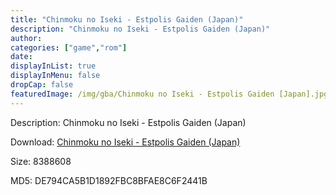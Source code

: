 ```yaml
---
title: "Chinmoku no Iseki - Estpolis Gaiden (Japan)"
description: "Chinmoku no Iseki - Estpolis Gaiden (Japan)"
author: 
categories: ["game","rom"]
date: 
displayInList: true
displayInMenu: false
dropCap: false
featuredImage: /img/gba/Chinmoku no Iseki - Estpolis Gaiden [Japan].jpg
---
```


Description: Chinmoku no Iseki - Estpolis Gaiden (Japan)

Download: <a style="text-decoration:underline;" href="https://mega.nz/#!OeQWRSJQ!UtgAUF3zQZPILEshcBubawUPFwUL1lok7Tt3xZZgDBM" target = "_blank" rel = "nofollow" > Chinmoku no Iseki - Estpolis Gaiden (Japan)</a>

Size: 8388608

MD5: DE794CA5B1D1892FBC8BFAE8C6F2441B

